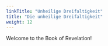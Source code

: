 ```yaml
---
linkTitle: "Unheilige Dreifaltigkeit"
title: "Die unheilige Dreifaltigkeit"
weight: 12
---
```


Welcome to the Book of Revelation!

<!--more-->
